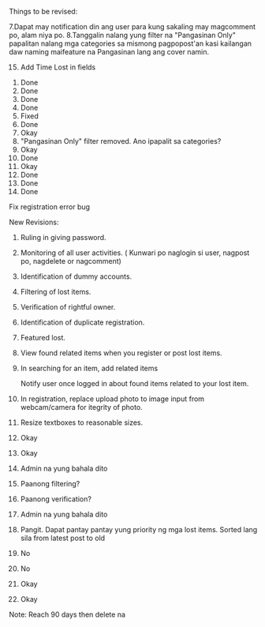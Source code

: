 Things to be revised:

<!-- / 1. Change About Us to: To ensure every item of lost property is matched and sent back to its lawful owner as quickly and as efficiently as possible. Create an innovative and constantly evolving online ecosystem to enable losers of property to be matched to finders of property for free. -->
<!-- / 2. Nakagawa na ako ng email kuya. Ang gagamitin is fhoebecastillo@gmail.com -->
<!-- pw: jason101217 -->
<!-- 3. Pwede bang palagyan ng "Message Us" sa taas kung sakaling may mga suggestions or may sasabihin ang user? -->
<!-- / 4.Badwords are forbidden in comments and in private conversations. -->
<!-- 5.Pag nag-aapprove may mga errors pong lumalabas. -->
<!-- 6.Superadmin can only delete user and admin accounts. Hindi daw dapat nakakapag edit ang admin or superadmin kasi privacy daw yun ng user. -->
7.Dapat may notification din ang user para kung sakaling may magcomment po, alam niya po.
8.Tanggalin nalang yung filter na "Pangasinan Only" papalitan nalang mga categories sa mismong pagpopost'an kasi kailangan daw naming maifeature na Pangasinan lang ang cover namin.
<!-- 9.Ikacount lang yong retrieved. Hindi na maviview. Bale pag naretrieve na 'yong item automatic na yun na magkacount pero hindi na siya mavieview. Bale ang makakapagview nalang is si superadmin. -->
<!-- 10. Pag nakalog-in po, may nakalagay na name sa taas para alam kung sino nakalog-in. -->
<!-- 11. Pag may nagmessage po, kailangan may nakalagay na number para alam kung sino yung nagmessage. Parang notfication din dun sa may conversations po. -->
<!-- 12. 'Yong sa ratings po, gawin nalang pong star haha. -->
<!-- 13. Add Forgot Password feature -->
<!-- 14. Send email when deleting a user -->
15. Add Time Lost in fields

1) Done
2) Done
3) Done
4) Done
5) Fixed
6) Done
7) Okay
8) "Pangasinan Only" filter removed. Ano ipapalit sa categories?
9) Okay
10) Done
11) Okay
12) Done
13) Done
14) Done

Fix registration error bug


New Revisions:
1.	Ruling in giving password.
2.	Monitoring of all user activities. ( Kunwari po naglogin si user, nagpost po, nagdelete or nagcomment)
3.	Identification of dummy accounts.
4.	Filtering of lost items.
5.	Verification of rightful owner.
6.	Identification of duplicate registration.
7.	Featured lost.
8.	View found related items when you register or post lost items.
9.	In searching for an item, add related items

	Notify user once logged in about found items related to your lost item.
10.	In registration, replace upload photo to image input from webcam/camera for itegrity of photo.
11.	Resize textboxes to reasonable sizes.

1. Okay
2. Okay
3. Admin na yung bahala dito
4. Paanong filtering?
5. Paanong verification?
6. Admin na yung bahala dito
7. Pangit. Dapat pantay pantay yung priority ng mga lost items. Sorted lang sila from latest post to old
8. No
9. No
10. Okay 
11. Okay

Note: 
Reach 90 days then delete na
